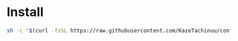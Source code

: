 # Install

```bash
sh -c "$(curl -fsSL https://raw.githubusercontent.com/KazeTachinuu/config/master/install.sh)"
```
